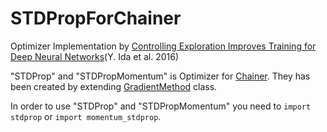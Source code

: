 # STDPropForChainer
Optimizer Implementation by [Controlling Exploration Improves Training for Deep Neural Networks](https://arxiv.org/abs/1605.09593)(Y. Ida et al. 2016)

"STDProp" and "STDPropMomentum" is Optimizer for [Chainer](http://chainer.org/). 
They has been created by extending [GradientMethod](http://docs.chainer.org/en/stable/_modules/chainer/optimizer.html#GradientMethod) class.

In order to use "STDProp" and "STDPropMomentum" you need to `import stdprop` or `import momentum_stdprop`.

